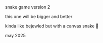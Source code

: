 snake game version 2

this one will be bigger and better

kinda like bejewled but with a canvas snake 🐍

may 2025

